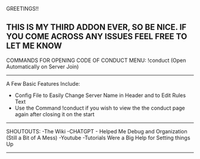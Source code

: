 GREETINGS!!

THIS IS MY THIRD ADDON EVER, SO BE NICE.
IF YOU COME ACROSS ANY ISSUES FEEL FREE TO LET ME KNOW
---------------------------------------------------------------------------------

COMMANDS FOR OPENING CODE OF CONDUCT MENU:
!conduct
(Open Automatically on Server Join)

------------------------------------------------------------------------------------

A Few Basic Features Include: 
- Config File to Easily Change Server Name in Header and to Edit Rules Text
- Use the Command !conduct if you wish to view the the conduct page again after closing it on the start

----------------------------------------------------------------------------------------

SHOUTOUTS:
-The Wiki
-CHATGPT - Helped Me Debug and Organization (Still a Bit of A Mess)
-Youtube -Tutorials Were a Big Help for Setting things Up

-----------------------------------------------------------------------------------------
